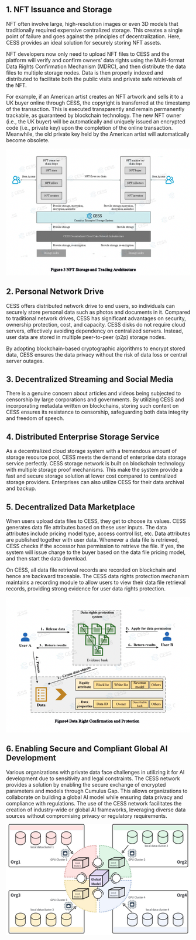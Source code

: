 ## 1. NFT Issuance and Storage

NFT often involve large, high-resolution images or even 3D models that traditionally required expensive centralized storage. This creates a single point of failure and goes against the principles of decentralization. Here, CESS provides an ideal solution for securely storing NFT assets.

NFT developers now only need to upload NFT files to CESS and the platform will verify and confirm owners’ data rights using the Multi-format Data Rights Confirmation Mechanism (MDRC), and then distribute the data files to multiple storage nodes. Data is then properly indexed and distributed to facilitate both the public visits and private safe retrievals of the NFT.

For example, if an American artist creates an NFT artwork and sells it to a UK buyer online through CESS, the copyright is transferred at the timestamp of the transaction. This is executed transparently and remain permanently trackable, as guaranteed by blockchain technology. The new NFT owner (i.e., the UK buyer) will be automatically and uniquely issued an encrypted code (i.e., private key) upon the completion of the online transaction. Meanwhile, the old private key held by the American artist will automatically become obsolete.

![NFT issuance workflow on CESS](../assets/introduction/use-cases-01.png)

## 2. Personal Network Drive

CESS offers distributed network drive to end users, so individuals can securely store personal data such as photos and documents in it. Compared to traditional network drives, CESS has significant advantages on security, ownership protection, cost, and capacity. CESS disks do not require cloud servers, effectively avoiding dependency on centralized servers. Instead, user data are stored in multiple peer-to-peer (p2p) storage nodes.

By adopting blockchain-based cryptographic algorithms to encrypt stored data, CESS ensures the data privacy without the risk of data loss or central server outages.

## 3. Decentralized Streaming and Social Media

There is a genuine concern about articles and videos being subjected to censorship by large corporations and governments. By utilizing CESS and incorporating metadata written on blockchains, storing such content on CESS ensures its resistance to censorship, safeguarding both data integrity and freedom of speech.

## 4. Distributed Enterprise Storage Service

As a decentralized cloud storage system with a tremendous amount of storage resource pool, CESS meets the demand of enterprise data storage service perfectly. CESS storage network is built on blockchain technology with multiple storage proof mechanisms. This make the system provide a fast and secure storage solution at lower cost compared to centralized storage providers. Enterprises can also utilize CESS for their data archival and backup.

## 5. Decentralized Data Marketplace

When users upload data files to CESS, they get to choose its values. CESS generates data file attributes based on these user inputs. The data attributes include pricing model type, access control list, etc. Data attributes are published together with user data. Whenever a data file is retrieved, CESS checks if the accessor has permission to retrieve the file. If yes, the system will issue charge to the buyer based on the data file pricing model, and then start the data download.

On CESS, all data file retrieval records are recorded on blockchain and hence are backward traceable. The CESS data rights protection mechanism maintains a recording module to allow users to view their data file retrieval records, providing strong evidence for user data rights protection.

![Decentralized data marketplace on CESS](../assets/introduction/use-cases-02.png)

## 6. Enabling Secure and Compliant Global AI Development

Various organizations with private data face challenges in utilizing it for AI development due to sensitivity and legal constraints. The CESS network provides a solution by enabling the secure exchange of encrypted parameters and models through Cumulus Gap. This allows organizations to collaborate on building a global AI model while ensuring data privacy and compliance with regulations. The use of the CESS network facilitates the creation of industry-wide or global AI frameworks, leveraging diverse data sources without compromising privacy or regulatory requirements.

![Enabling Secure and Compliant Global AI Development](../assets/introduction/use-cases-03.png)